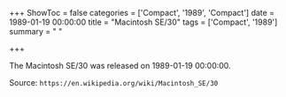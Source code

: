 +++
ShowToc = false
categories = ['Compact', '1989', 'Compact']
date = 1989-01-19 00:00:00
title = "Macintosh SE/30"
tags = ['Compact', '1989']
summary = " "

+++

The Macintosh SE/30 was released on 1989-01-19 00:00:00.

Source: `https://en.wikipedia.org/wiki/Macintosh_SE/30`


